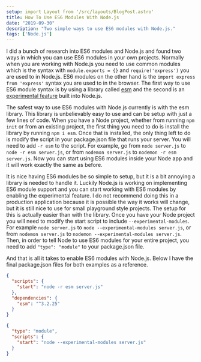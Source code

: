 ```yaml
---
setup: import Layout from '/src/layouts/BlogPost.astro'
title: How To Use ES6 Modules With Node.js
date: "2019-09-30"
description: "Two simple ways to use ES6 modules with Node.js."
tags: ['Node.js']
---
```


I did a bunch of research into ES6 modules and Node.js and found two ways in which you can use ES6 modules in your own projects. Normally when you are working with Node.js you need to use common modules which is the syntax with `module.exports = {}` and `require('express')` you are used to in Node.js. ES6 modules on the other hand is the `import express from 'express'` syntax you are used to in the browser. The first way to use ES6 module syntax is by using a library called [esm](https://www.npmjs.com/package/esm) and the second is an [experimental feature](https://nodejs.org/api/esm.html) built into Node.js.

The safest way to use ES6 modules with Node.js currently is with the esm library. This library is unbelievably easy to use and can be setup with just a few lines of code. When you have a Node project, whether from running `npm init` or from an existing project, the first thing you need to do is install the library by running `npm i esm`. Once that is installed, the only thing left to do is modify the script in your package.json file that runs your server. You will need to add `-r esm` to the script. For example, go from `node server.js` to `node -r esm server.js`, or from `nodemon server.js` to `nodemon -r esm server.js`. Now you can start using ES6 modules inside your Node app and it will work exactly the same as before.

It is nice having ES6 modules be so simple to setup, but it is a bit annoying a library is needed to handle it. Luckily Node.js is working on implementing ES6 module support and you can start working with ES6 modules by enabling the experimental feature. I do not recommend doing this in a production application because it is possible the way it works will change, but it is still nice to use for small playground style projects. The setup for this is actually easier than with the library. Once you have your Node project you will need to modify the start script to include `--experimental-modules`. For example `node server.js` to `node --experimental-modules server.js`, or from `nodemon server.js` to `nodemon --experimental-modules server.js`. Then, in order to tell Node to use ES6 modules for your entire project, you need to add `"type": "module"` to your package.json file.

And that is all it takes to enable ES6 modules with Node.js. Below I have the final package.json files for both examples as a reference.

```json
{
  "scripts": {
    "start": "node -r esm server.js"
  },
  "dependencies": {
    "esm": "^3.2.25"
  }
}
```

```json
{
  "type": "module",
  "scripts": {
    "start": "node --experimental-modules server.js"
  }
}
```